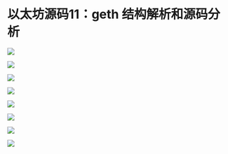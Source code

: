 # 以太坊源码11：geth 结构解析和源码分析

![](https://i.imgur.com/aWjrT4p.png)

![](https://i.imgur.com/6YELua4.png)

![](https://i.imgur.com/9esp1Vs.png)

![](https://i.imgur.com/cBgfEUT.png)

![](https://i.imgur.com/tOwcp64.png)

![](https://i.imgur.com/deoniS2.png)

![](https://i.imgur.com/7xuQ9NO.png)

![](https://i.imgur.com/Lmnn8sv.png)
